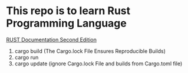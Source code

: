 # This repo is to learn Rust Programming Language

[RUST Documentation Second Edition](https://doc.rust-lang.org/book/second-edition/ch01-00-introduction.html)
1. cargo build (The Cargo.lock File Ensures Reproducible Builds)
2. cargo run
3. cargo update (ignore Cargo.lock File and builds from Cargo.toml file)
